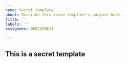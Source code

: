 ```yaml
---
name: Secret template
about: Describe this issue template's purpose here.
title: ''
labels: ''
assignees: BENCHINE11

---
```


## This is a secret template
